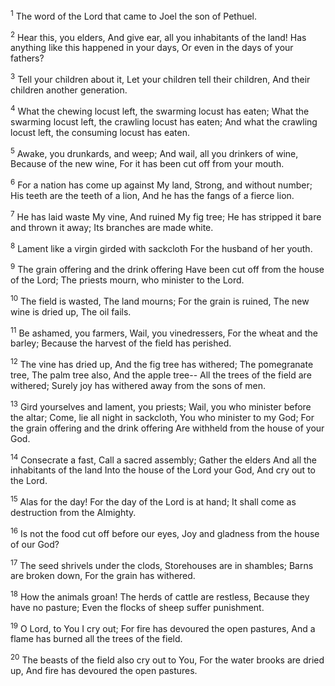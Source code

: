 <sup>1</sup> 
The word of the Lord that came to Joel the son of Pethuel.

<sup>2</sup> 
Hear this, you elders, And give ear, all you inhabitants of the land! Has anything like this happened in your days, Or even in the days of your fathers? 

<sup>3</sup> 
Tell your children about it, Let your children tell their children, And their children another generation. 

<sup>4</sup> 
What the chewing locust left, the swarming locust has eaten; What the swarming locust left, the crawling locust has eaten; And what the crawling locust left, the consuming locust has eaten. 

<sup>5</sup> 
Awake, you drunkards, and weep; And wail, all you drinkers of wine, Because of the new wine, For it has been cut off from your mouth. 

<sup>6</sup> 
For a nation has come up against My land, Strong, and without number; His teeth are the teeth of a lion, And he has the fangs of a fierce lion. 

<sup>7</sup> 
He has laid waste My vine, And ruined My fig tree; He has stripped it bare and thrown it away; Its branches are made white. 

<sup>8</sup> 
Lament like a virgin girded with sackcloth For the husband of her youth. 

<sup>9</sup> 
The grain offering and the drink offering Have been cut off from the house of the Lord; The priests mourn, who minister to the Lord. 

<sup>10</sup> 
The field is wasted, The land mourns; For the grain is ruined, The new wine is dried up, The oil fails. 

<sup>11</sup> 
Be ashamed, you farmers, Wail, you vinedressers, For the wheat and the barley; Because the harvest of the field has perished. 

<sup>12</sup> 
The vine has dried up, And the fig tree has withered; The pomegranate tree, The palm tree also, And the apple tree-- All the trees of the field are withered; Surely joy has withered away from the sons of men.

<sup>13</sup> 
Gird yourselves and lament, you priests; Wail, you who minister before the altar; Come, lie all night in sackcloth, You who minister to my God; For the grain offering and the drink offering Are withheld from the house of your God. 

<sup>14</sup> 
Consecrate a fast, Call a sacred assembly; Gather the elders And all the inhabitants of the land Into the house of the Lord your God, And cry out to the Lord. 

<sup>15</sup> 
Alas for the day! For the day of the Lord is at hand; It shall come as destruction from the Almighty. 

<sup>16</sup> 
Is not the food cut off before our eyes, Joy and gladness from the house of our God? 

<sup>17</sup> 
The seed shrivels under the clods, Storehouses are in shambles; Barns are broken down, For the grain has withered. 

<sup>18</sup> 
How the animals groan! The herds of cattle are restless, Because they have no pasture; Even the flocks of sheep suffer punishment. 

<sup>19</sup> 
O Lord, to You I cry out; For fire has devoured the open pastures, And a flame has burned all the trees of the field. 

<sup>20</sup> 
The beasts of the field also cry out to You, For the water brooks are dried up, And fire has devoured the open pastures.